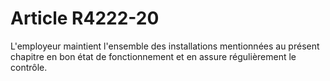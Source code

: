 # Article R4222-20

  
L'employeur maintient l'ensemble des installations mentionnées au présent chapitre en bon état de fonctionnement et en assure régulièrement le contrôle.